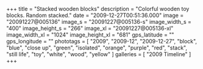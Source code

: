 +++
title = "Stacked wooden blocks"
description = "Colorful wooden toy blocks. Random stacked."
date = "2009-12-27T00:51:36.000"
image = "20091227@005136"
image_s = "20091227@005136-s"
image_width_s = "400"
image_height_s = "266"
image_xl = "20091227@005136-xl"
image_width_xl = "1024"
image_height_xl = "681"
gps_latitude = ""
gps_longitude = ""
phototags = [ "2009", "2009-12", "2009-12-27", "block", "blue", "close up", "green", "isolated", "orange", "purple", "red", "stack", "still life", "toy", "white", "wood", "yellow" ]
galleries = [ "2009 Timeline" ]
+++
